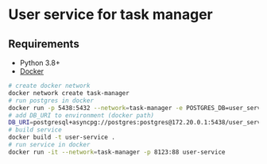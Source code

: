 # User service for task manager

## Requirements
- Python 3.8+
- [Docker](https://www.docker.com)

```bash
# create docker network
docker network create task-manager 
# run postgres in docker
docker run -p 5438:5432 --network=task-manager -e POSTGRES_DB=user_service -e POSTGRES_PASSWORD=postgres -e POSTGRES_USER=postgres postgres
# add DB_URI to environment (docker path)
DB_URI=postgresql+asyncpg://postgres:postgres@172.20.0.1:5438/user_service
# build service
docker build -t user-service .
# run service in docker
docker run -it --network=task-manager -p 8123:88 user-service
```